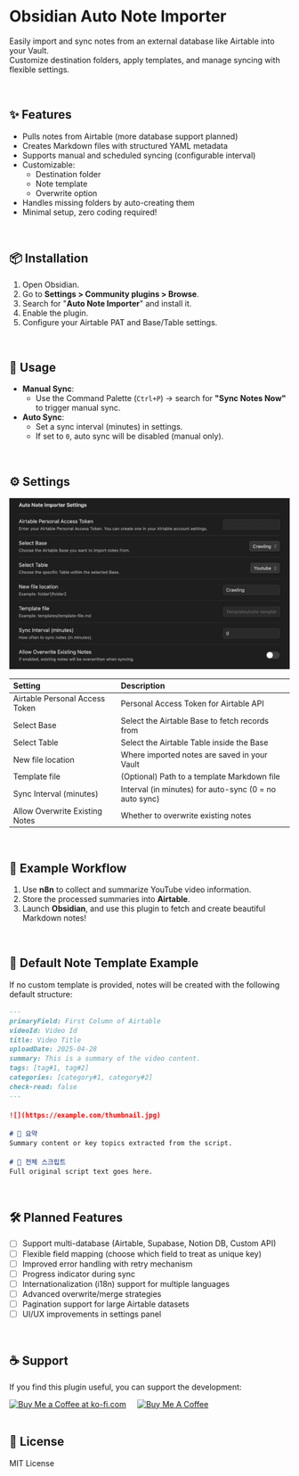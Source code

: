 # Obsidian Auto Note Importer

Easily import and sync notes from an external database like Airtable into your Vault.  
Customize destination folders, apply templates, and manage syncing with flexible settings.

<br>

## ✨ Features

- Pulls notes from Airtable (more database support planned)
- Creates Markdown files with structured YAML metadata
- Supports manual and scheduled syncing (configurable interval)
- Customizable:
  - Destination folder
  - Note template
  - Overwrite option
- Handles missing folders by auto-creating them
- Minimal setup, zero coding required!

<br>

## 📦 Installation

1. Open Obsidian.
2. Go to **Settings > Community plugins > Browse**.
3. Search for "**Auto Note Importer**" and install it.
4. Enable the plugin.
5. Configure your Airtable PAT and Base/Table settings.

<br>

## 🚀 Usage

- **Manual Sync**:  
  - Use the Command Palette (`Ctrl+P`) → search for **"Sync Notes Now"** to trigger manual sync.
- **Auto Sync**:
  - Set a sync interval (minutes) in settings.  
  - If set to `0`, auto sync will be disabled (manual only).

<br>

## ⚙️ Settings

![Plugin Settings Screenshot](assets/settings.png)

| Setting | Description |
|:---|:---|
| Airtable Personal Access Token | Personal Access Token for Airtable API |
| Select Base | Select the Airtable Base to fetch records from |
| Select Table | Select the Airtable Table inside the Base |
| New file location | Where imported notes are saved in your Vault |
| Template file | (Optional) Path to a template Markdown file |
| Sync Interval (minutes) | Interval (in minutes) for auto-sync (0 = no auto sync) |
| Allow Overwrite Existing Notes | Whether to overwrite existing notes |


<br>

## 🔄 Example Workflow

1. Use **n8n** to collect and summarize YouTube video information.
2. Store the processed summaries into **Airtable**.
3. Launch **Obsidian**, and use this plugin to fetch and create beautiful Markdown notes!

<br>



## 📝 Default Note Template Example

If no custom template is provided, notes will be created with the following default structure:

```markdown
---
primaryField: First Column of Airtable
videoId: Video Id
title: Video Title
uploadDate: 2025-04-28
summary: This is a summary of the video content.
tags: [tag#1, tag#2]
categories: [category#1, category#2]
check-read: false
---

![](https://example.com/thumbnail.jpg)

# 📝 요약
Summary content or key topics extracted from the script.

# 📜 전체 스크립트
Full original script text goes here.
```

<br>

## 🛠️ Planned Features

- [ ] Support multi-database (Airtable, Supabase, Notion DB, Custom API)
- [ ] Flexible field mapping (choose which field to treat as unique key)
- [ ] Improved error handling with retry mechanism
- [ ] Progress indicator during sync
- [ ] Internationalization (i18n) support for multiple languages
- [ ] Advanced overwrite/merge strategies
- [ ] Pagination support for large Airtable datasets
- [ ] UI/UX improvements in settings panel

<br>

## ☕ Support

If you find this plugin useful, you can support the development:

<div style="display: flex; gap: 20px; align-items: center;">
  <a href="https://ko-fi.com/uppinote" target="_blank">
    <img src="https://storage.ko-fi.com/cdn/kofi5.png" alt="Buy Me a Coffee at ko-fi.com" style="height:60px; width:217px;">
  </a>
  <a href="https://www.buymeacoffee.com/uppinote" target="_blank">
    <img src="https://cdn.buymeacoffee.com/buttons/v2/default-yellow.png" alt="Buy Me A Coffee" style="height:60px; width:217px;">
  </a>
</div>

<br>

## 📄 License

MIT License